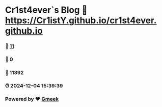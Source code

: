 # Cr1st4ever`s Blog :link: https://Cr1istY.github.io/cr1st4ever.github.io 
### :page_facing_up: [11](https://Cr1istY.github.io/cr1st4ever.github.io/tag.html) 
### :speech_balloon: 0 
### :hibiscus: 11392 
### :alarm_clock: 2024-12-04 15:39:39 
### Powered by :heart: [Gmeek](https://github.com/Meekdai/Gmeek)
